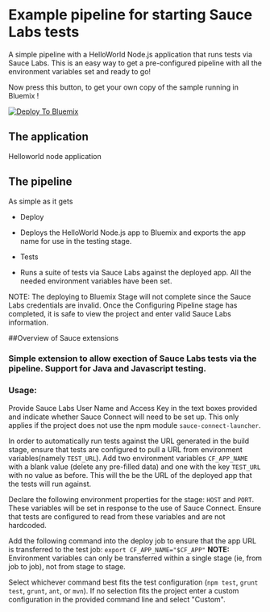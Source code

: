 # Example pipeline for starting Sauce Labs tests

A simple pipeline with a HelloWorld Node.js application that runs tests via Sauce Labs. This is an easy way to get a pre-configured pipeline with all the environment variables set and ready to go!

Now press this button, to get your own copy of the sample running in Bluemix !

[![Deploy To Bluemix](https://bluemix.net/deploy/button.png)](https://hub.jazz.net/deploy/index.html?repository=https://github.com/Puquios/sauce-labs_setup.git) 

## The application 
Helloworld node application

## The pipeline 
As simple as it gets
- Deploy 
+ Deploys the HelloWorld Node.js app to Bluemix and exports the app name for use in the testing stage. 
- Tests 
+ Runs a suite of tests via Sauce Labs against the deployed app. All the needed environment variables have been set.

NOTE: The deploying to Bluemix Stage will not complete since the Sauce Labs credentials are invalid. Once the Configuring Pipeline stage has completed, it is safe to view the project and enter valid Sauce Labs information.

##Overview of Sauce extensions
### Simple extension to allow exection of Sauce Labs tests via the pipeline. Support for Java and Javascript testing.


### Usage:
Provide Sauce Labs User Name and Access Key in the text boxes provided and indicate whether Sauce Connect will need to be set up. This only applies if the project does not use the npm module `sauce-connect-launcher`.

In order to automatically run tests against the URL generated in the build stage, ensure that tests are configured to pull a URL from environment variables(namely `TEST_URL`). Add two environment variables `CF_APP_NAME` with a blank value (delete any pre-filled data) and one with the key `TEST_URL` with no value as before. This will the be the URL of the deployed app that the tests will run against.

Declare the following environment properties for the stage: `HOST` and `PORT`. These variables will be set in response to the use of Sauce Connect. Ensure that tests are configured to read from these variables and are not hardcoded.

Add the following command into the deploy job to ensure that the app URL is transferred to the test job: `export CF_APP_NAME="$CF_APP"` <strong>NOTE:</strong> Environment variables can only be transferred within a single stage (ie, from job to job), not from stage to stage.

Select whichever command best fits the test configuration (`npm test`, `grunt test`, `grunt`, `ant`, or `mvn`). If no selection fits the project enter a custom configuration in the provided command line and select "Custom".